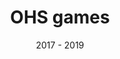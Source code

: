 ---
layout: ../../layouts/ProjectPage.astro
title: OHS games
roles: ["3D Artist", "Game Developer"]
role: Game Developer
date: 2017 - 2019
tech: ["Unity", "C#","Blender"]
summary: A game for 'Arbejdsmiljøcentret' that teaches about appropriate workplace behavior and optimal working conditions.
shortText: I worked on this game and job during my masters. For this project, I made countless animations for different situations in the game, as well as all 3D assets. In the end the project was discontinued though.
cover: "ohs_games_cover"
order: 90
applinks: 
  - name: "Apple Appstore"
    link: https://apps.apple.com/us/app/id1428677261

mainMediaName: SpotRacers Trailer on youtube
mainMediaLink: "https://www.youtube.com/embed?v=pAdEDc6Jkug"
mainMediaType: "youtube"

media:
  - title: Cool animations
    text: "I created a lot of animations this game. Most of the animations are looping, as they are there wile the player figures out what to do."
    paths: [ "SimonWizard", "simongif", "benjamin_shuttle"]
---